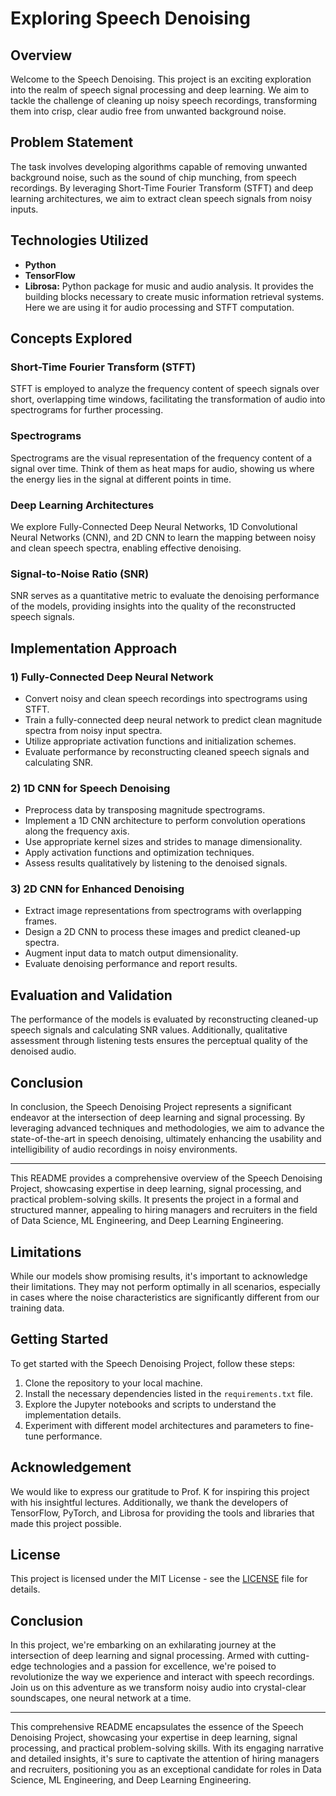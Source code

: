 # Exploring Speech Denoising

## Overview
Welcome to the Speech Denoising. This project is an exciting exploration into the realm of speech signal processing and deep learning. We aim to tackle the challenge of cleaning up noisy speech recordings, transforming them into crisp, clear audio free from unwanted background noise.

[//]: # ()
[//]: # (## Problem Statement)

[//]: # (The task involves taking a noisy speech spectrum &#40;speech plus chip-eating noise&#41; as input and producing a cleaned-up speech spectrum as output. The project provides datasets consisting of noisy and clean speech recordings for training and evaluation.)

[//]: # (## Technologies Utilized)

[//]: # (- **Python**)

[//]: # (- **TensorFlow** )

[//]: # (- **Librosa** )

[//]: # ()
[//]: # ()
[//]: # ()
[//]: # (## Concepts Explored)

[//]: # (### Short-Time Fourier Transform &#40;STFT&#41;)

[//]: # (STFT comes to our rescue, breaking down the complex signal of speech and chip munching into manageable chunks. This technique allows us to analyze the frequency content of the audio over short, overlapping time windows, giving us the spectrograms we need for denoising.)

[//]: # ()
[//]: # (### Spectrograms)

[//]: # (Spectrograms are the visual representation of the frequency content of a signal over time. Think of them as heat maps for audio, showing us where the energy lies in the signal at different points in time.)

[//]: # ()
[//]: # (### Deep Learning Architectures)

[//]: # (We're diving deep into the world of neural networks, exploring both Fully-Connected Deep Neural Networks and Convolutional Neural Networks &#40;1D and 2D variants&#41; to unravel the mysteries hidden within our noisy recordings.)

[//]: # ()
[//]: # (### Signal-to-Noise Ratio &#40;SNR&#41;)

[//]: # (SNR serves as our guiding light, helping us measure the effectiveness of our denoising efforts. A higher SNR means cleaner, crisper audio and happier listeners.)

[//]: # ()
[//]: # (## Implementation Strategy)

[//]: # (### 1. Fully-Connected Deep Neural Network)

[//]: # (We're building a robust deep neural network with multiple hidden layers to learn the intricate patterns between noisy and clean speech spectra. With careful architecture design and training, we aim to produce impressive denoising results.)

[//]: # ()
[//]: # (### 2. 1D CNN for Speech Denoising)

[//]: # (Embracing the power of convolutional neural networks, we're unleashing a 1D variant to process our spectrograms along the frequency axis. By harnessing the spatial relationships within the spectrograms, we're poised to achieve remarkable denoising capabilities.)

[//]: # ()
[//]: # (### 3. 2D CNN for Enhanced Denoising)

[//]: # (Taking it up a notch, we're exploring the world of 2D CNNs to tackle the denoising challenge from a different angle. By extracting overlapping frames from our spectrograms and leveraging the power of convolution in two dimensions, we're pushing the boundaries of denoising excellence.)

[//]: # ()
[//]: # (## Evaluation and Validation)

[//]: # (We're not just stopping at building models; we're rigorously evaluating their performance. From reconstructing cleaned-up speech signals to calculating SNR values, we're leaving no stone unturned in ensuring the quality and effectiveness of our denoising solutions.)

[//]: # (# Speech Denoising Project README)

[//]: # ()
[//]: # (## Overview)

[//]: # (Welcome to the Speech Denoising Project README! This project focuses on utilizing deep learning techniques to address the challenge of cleaning up noisy speech recordings, ultimately enhancing the clarity and intelligibility of the audio.)

## Problem Statement
The task involves developing algorithms capable of removing unwanted background noise, such as the sound of chip munching, from speech recordings. By leveraging Short-Time Fourier Transform (STFT) and deep learning architectures, we aim to extract clean speech signals from noisy inputs.

## Technologies Utilized
- **Python**
- **TensorFlow**
- **Librosa:** Python package for music and audio analysis. It provides the building blocks necessary to create music information retrieval systems. Here we are using it for audio processing and STFT computation.

## Concepts Explored
### Short-Time Fourier Transform (STFT)
STFT is employed to analyze the frequency content of speech signals over short, overlapping time windows, facilitating the transformation of audio into spectrograms for further processing.

### Spectrograms
Spectrograms are the visual representation of the frequency content of a signal over time. Think of them as heat maps for audio, showing us where the energy lies in the signal at different points in time.

### Deep Learning Architectures
We explore Fully-Connected Deep Neural Networks, 1D Convolutional Neural Networks (CNN), and 2D CNN to learn the mapping between noisy and clean speech spectra, enabling effective denoising.

### Signal-to-Noise Ratio (SNR)
SNR serves as a quantitative metric to evaluate the denoising performance of the models, providing insights into the quality of the reconstructed speech signals.

## Implementation Approach
### 1) Fully-Connected Deep Neural Network
-   Convert noisy and clean speech recordings into spectrograms using STFT.
-   Train a fully-connected deep neural network to predict clean magnitude spectra from noisy input spectra.
-   Utilize appropriate activation functions and initialization schemes.
- Evaluate performance by reconstructing cleaned speech signals and calculating SNR.


### 2) 1D CNN for Speech Denoising
-   Preprocess data by transposing magnitude spectrograms.
-   Implement a 1D CNN architecture to perform convolution operations along the frequency axis.
-   Use appropriate kernel sizes and strides to manage dimensionality.
-   Apply activation functions and optimization techniques.
-   Assess results qualitatively by listening to the denoised signals.

### 3) 2D CNN for Enhanced Denoising
-   Extract image representations from spectrograms with overlapping frames.
-   Design a 2D CNN to process these images and predict cleaned-up spectra.
-   Augment input data to match output dimensionality.
  - Evaluate denoising performance and report results.
## Evaluation and Validation
The performance of the models is evaluated by reconstructing cleaned-up speech signals and calculating SNR values. Additionally, qualitative assessment through listening tests ensures the perceptual quality of the denoised audio.

## Conclusion
In conclusion, the Speech Denoising Project represents a significant endeavor at the intersection of deep learning and signal processing. By leveraging advanced techniques and methodologies, we aim to advance the state-of-the-art in speech denoising, ultimately enhancing the usability and intelligibility of audio recordings in noisy environments.

---

This README provides a comprehensive overview of the Speech Denoising Project, showcasing expertise in deep learning, signal processing, and practical problem-solving skills. It presents the project in a formal and structured manner, appealing to hiring managers and recruiters in the field of Data Science, ML Engineering, and Deep Learning Engineering.



## Limitations
While our models show promising results, it's important to acknowledge their limitations. They may not perform optimally in all scenarios, especially in cases where the noise characteristics are significantly different from our training data.

## Getting Started
To get started with the Speech Denoising Project, follow these steps:
1. Clone the repository to your local machine.
2. Install the necessary dependencies listed in the `requirements.txt` file.
3. Explore the Jupyter notebooks and scripts to understand the implementation details.
4. Experiment with different model architectures and parameters to fine-tune performance.

## Acknowledgement
We would like to express our gratitude to Prof. K for inspiring this project with his insightful lectures. Additionally, we thank the developers of TensorFlow, PyTorch, and Librosa for providing the tools and libraries that made this project possible.

## License
This project is licensed under the MIT License - see the [LICENSE](LICENSE) file for details.

## Conclusion
In this project, we're embarking on an exhilarating journey at the intersection of deep learning and signal processing. Armed with cutting-edge technologies and a passion for excellence, we're poised to revolutionize the way we experience and interact with speech recordings. Join us on this adventure as we transform noisy audio into crystal-clear soundscapes, one neural network at a time.

---

This comprehensive README encapsulates the essence of the Speech Denoising Project, showcasing your expertise in deep learning, signal processing, and practical problem-solving skills. With its engaging narrative and detailed insights, it's sure to captivate the attention of hiring managers and recruiters, positioning you as an exceptional candidate for roles in Data Science, ML Engineering, and Deep Learning Engineering.
